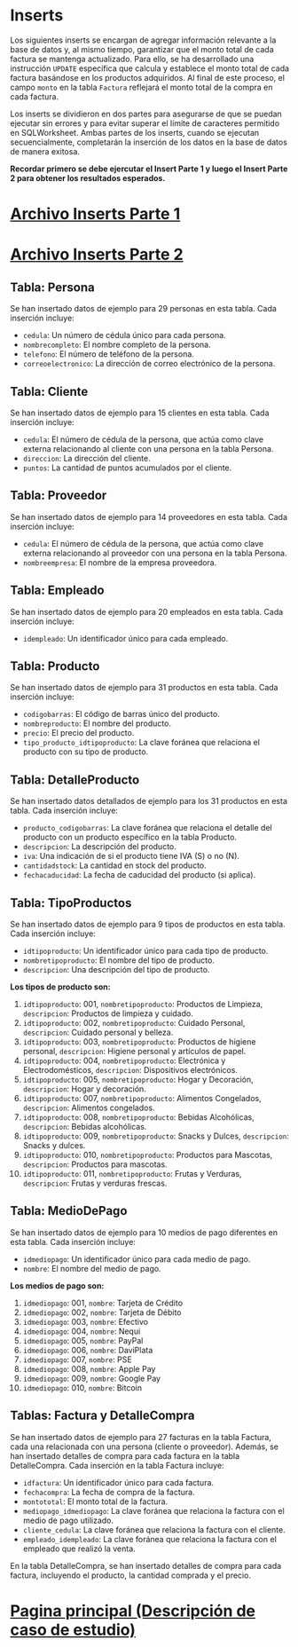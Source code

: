 # Inserts

Los siguientes inserts se encargan de agregar información relevante a la base de datos y, al mismo tiempo, garantizar que el monto total de cada factura se mantenga actualizado. Para ello, se ha desarrollado una instrucción `UPDATE` específica que calcula y establece el monto total de cada factura basándose en los productos adquiridos. Al final de este proceso, el campo `monto` en la tabla `Factura` reflejará el monto total de la compra en cada factura.

Los inserts se dividieron en dos partes para asegurarse de que se puedan ejecutar sin errores y para evitar superar el límite de caracteres permitido en SQLWorksheet. Ambas partes de los inserts, cuando se ejecutan secuencialmente, completarán la inserción de los datos en la base de datos de manera exitosa.

**Recordar primero se debe ejercutar el Insert Parte 1 y luego el Insert Parte 2 para obtener los resultados esperados.**

# [Archivo Inserts Parte 1](https://github.com/Bloque-SID/problema-de-modelado-e7/blob/main/src/insertsParte1.sql)

# [Archivo Inserts Parte 2](https://github.com/Bloque-SID/problema-de-modelado-e7/blob/main/src/insertsParte2.sql)


## **Tabla: Persona**
Se han insertado datos de ejemplo para 29 personas en esta tabla. Cada inserción incluye:

- `cedula`: Un número de cédula único para cada persona.
- `nombrecompleto`: El nombre completo de la persona.
- `telefono`: El número de teléfono de la persona.
- `correoelectronico`: La dirección de correo electrónico de la persona.

## **Tabla: Cliente**
Se han insertado datos de ejemplo para 15 clientes en esta tabla. Cada inserción incluye:

- `cedula`: El número de cédula de la persona, que actúa como clave externa relacionando al cliente con una persona en la tabla Persona.
- `direccion`: La dirección del cliente.
- `puntos`: La cantidad de puntos acumulados por el cliente.

## **Tabla: Proveedor**
Se han insertado datos de ejemplo para 14 proveedores en esta tabla. Cada inserción incluye:

- `cedula`: El número de cédula de la persona, que actúa como clave externa relacionando al proveedor con una persona en la tabla Persona.
- `nombreempresa`: El nombre de la empresa proveedora.

## **Tabla: Empleado**
Se han insertado datos de ejemplo para 20 empleados en esta tabla. Cada inserción incluye:

- `idempleado`: Un identificador único para cada empleado.

## **Tabla: Producto**
Se han insertado datos de ejemplo para 31 productos en esta tabla. Cada inserción incluye:

- `codigobarras`: El código de barras único del producto.
- `nombreproducto`: El nombre del producto.
- `precio`: El precio del producto.
- `tipo_producto_idtipoproducto`: La clave foránea que relaciona el producto con su tipo de producto.

## **Tabla: DetalleProducto**
Se han insertado datos detallados de ejemplo para los 31 productos en esta tabla. Cada inserción incluye:

- `producto_codigobarras`: La clave foránea que relaciona el detalle del producto con un producto específico en la tabla Producto.
- `descripcion`: La descripción del producto.
- `iva`: Una indicación de si el producto tiene IVA (S) o no (N).
- `cantidadstock`: La cantidad en stock del producto.
- `fechacaducidad`: La fecha de caducidad del producto (si aplica).

## **Tabla: TipoProductos**
Se han insertado datos de ejemplo para 9 tipos de productos en esta tabla. Cada inserción incluye:

- `idtipoproducto`: Un identificador único para cada tipo de producto.
- `nombretipoproducto`: El nombre del tipo de producto.
- `descripcion`: Una descripción del tipo de producto.

**Los tipos de producto son:** 


1. `idtipoproducto`: 001, `nombretipoproducto`: Productos de Limpieza, `descripcion`: Productos de limpieza y cuidado.
2. `idtipoproducto`: 002, `nombretipoproducto`: Cuidado Personal, `descripcion`: Cuidado personal y belleza.
3. `idtipoproducto`: 003, `nombretipoproducto`: Productos de higiene personal, `descripcion`: Higiene personal y artículos de papel.
4. `idtipoproducto`: 004, `nombretipoproducto`: Electrónica y Electrodomésticos, `descripcion`: Dispositivos electrónicos.
5. `idtipoproducto`: 005, `nombretipoproducto`: Hogar y Decoración, `descripcion`: Hogar y decoración.
6. `idtipoproducto`: 007, `nombretipoproducto`: Alimentos Congelados, `descripcion`: Alimentos congelados.
7. `idtipoproducto`: 008, `nombretipoproducto`: Bebidas Alcohólicas, `descripcion`: Bebidas alcohólicas.
8. `idtipoproducto`: 009, `nombretipoproducto`: Snacks y Dulces, `descripcion`: Snacks y dulces.
9. `idtipoproducto`: 010, `nombretipoproducto`: Productos para Mascotas, `descripcion`: Productos para mascotas.
10. `idtipoproducto`: 011, `nombretipoproducto`: Frutas y Verduras, `descripcion`: Frutas y verduras frescas.

## **Tabla: MedioDePago**
Se han insertado datos de ejemplo para 10 medios de pago diferentes en esta tabla. Cada inserción incluye:

- `idmediopago`: Un identificador único para cada medio de pago.
- `nombre`: El nombre del medio de pago.

**Los medios de pago son:**

1. `idmediopago`: 001, `nombre`: Tarjeta de Crédito
2. `idmediopago`: 002, `nombre`: Tarjeta de Débito
3. `idmediopago`: 003, `nombre`: Efectivo
4. `idmediopago`: 004, `nombre`: Nequi
5. `idmediopago`: 005, `nombre`: PayPal
6. `idmediopago`: 006, `nombre`: DaviPlata
7. `idmediopago`: 007, `nombre`: PSE
8. `idmediopago`: 008, `nombre`: Apple Pay
9. `idmediopago`: 009, `nombre`: Google Pay
10. `idmediopago`: 010, `nombre`: Bitcoin


## **Tablas: Factura y DetalleCompra**
Se han insertado datos de ejemplo para 27 facturas en la tabla Factura, cada una relacionada con una persona (cliente o proveedor). Además, se han insertado detalles de compra para cada factura en la tabla DetalleCompra. Cada inserción en la tabla Factura incluye:

- `idfactura`: Un identificador único para cada factura.
- `fechacompra`: La fecha de compra de la factura.
- `montototal`: El monto total de la factura.
- `mediopago_idmediopago`: La clave foránea que relaciona la factura con el medio de pago utilizado.
- `cliente_cedula`: La clave foránea que relaciona la factura con el cliente.
- `empleado_idempleado`: La clave foránea que relaciona la factura con el empleado que realizó la venta.

En la tabla DetalleCompra, se han insertado detalles de compra para cada factura, incluyendo el producto, la cantidad comprada y el precio.

# [Pagina principal (Descripción de caso de estudio)](https://github.com/Bloque-SID/problema-de-modelado-e7/blob/main/Wiki/PaginaPrincipal%20(DescripcionCaso).md)


